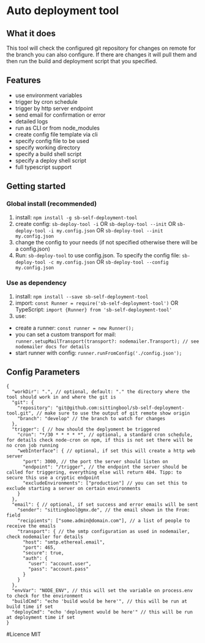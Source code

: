 # Auto deployment tool
## What it does
This tool will check the configured git repository for changes on remote for the branch you can also configure. If there are changes it will pull them and then run the build and deployment script that you specified.

## Features
- use environment variables
- trigger by cron schedule
- trigger by http server endpoint
- send email for confirmation or error
- detailed logs
- run as CLI or from node_modules
- create config file template via cli
- specify config file to be used
- specify working directory
- specify a build shell script
- specify a deploy shell script
- full typescript support

## Getting started
### Global install (recommended)
1. install: `npm install -g sb-self-deployment-tool`
2. create config: `sb-deploy-tool -i` OR `sb-deploy-tool --init` OR `sb-deploy-tool -i my.config.json` OR `sb-deploy-tool --init my.config.json`
3. change the config to your needs (if not specified otherwise there will be a config.json)
4. Run: `sb-deploy-tool` to use config.json. To specify the config file: `sb-deploy-tool -c my.config.json` OR `sb-deploy-tool --config my.config.json`
### Use as dependency
1. install: `npm install --save sb-self-deployment-tool`
2. import: `const Runner = require('sb-self-deployment-tool')` OR TypeScript: `import {Runner} from 'sb-self-deployment-tool'`
3. use:
- create a runner: `const runner = new Runner();`
- you can set a custom transport for mail: `runner.setupMailTransport(transport?: nodemailer.Transport); // see nodemailer docs for details`
- start runner with config: `runner.runFromConfig('./config.json');`
## Config Parameters
```
{
  "workDir": ".", // optional, default: "." the directory where the tool should work in and where the git is
  "git": {
    "repository": "git@github.com:sittingbool/sb-self-deployment-tool.git", // make sure to use the output of git remote show origin
    "branch": "develop" // the branch to watch for changes
  },
  "trigger": { // how should the deplyoment be triggered
    "cron": "*/30 * * * * *", // optional, a standard cron schedule, for details check node-cron on npm, if this is not set there will be no cron job running
    "webInterface": { // optional, if set this will create a http web server
      "port": 3000, // the port the server should listen on
      "endpoint": "/trigger", // the endpoint the server should be called for triggering, everything else will return 404. Tipp: to secure this use a cryptic endpoint
      "excludeEnvironments": ["production"] // you can set this to exclude starting a server on certain environments
    }
  },
  "email": { // optional, if set success and error emails will be sent
    "sender": "sittingbool@gmx.de", // the email shown in the From: field
    "recipients": ["some.admin@domain.com"], // a list of people to receive the emails
    "transport": { // the smtp configuration as used in nodemailer, check nodemailer for details
      "host": "smtp.ethereal.email",
      "port": 465,
      "secure": true,
      "auth": {
        "user": "account.user",
        "pass": "account.pass"
      }
    }
  },
  "envVar": "NODE_ENV", // this will set the variable on process.env to check for the environment
  "buildCmd": "echo 'build would be here'", // this will be run at build time if set
  "deployCmd": "echo 'deployment would be here'" // this will be run at deployment time if set
}
```
#Licence
MIT

